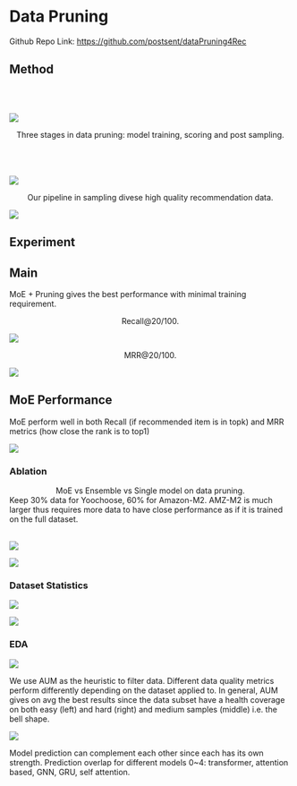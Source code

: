 # Data Pruning

Github Repo Link: https://github.com/postsent/dataPruning4Rec

## Method

<br />
<br />

![](overview.jpg)

<center>Three stages in data pruning: model training, scoring and post sampling.</center>

<br />
<br />
<br />

![](recsample_pipeline.jpg)

<center>Our pipeline in sampling divese high quality recommendation data.</center>



![](paper.jpg)

## Experiment

## Main

MoE + Pruning gives the best performance with minimal training requirement.

<center>Recall@20/100.</center>

![](main.jpg)

<center>MRR@20/100.</center>

![](main_mrr.jpg)

## MoE Performance

MoE perform well in both Recall (if recommended item is in topk) and MRR metrics (how close the rank is to top1)

![](moe_perf.jpg)

### Ablation

<center>MoE vs Ensemble vs Single model on data pruning.</center>
Keep 30% data for Yoochoose, 60% for Amazon-M2. AMZ-M2 is much larger thus requires more data to have close performance as if it is trained on the full dataset.
<br />
<br />

![](abla1.jpg)

![](abla2.jpg)

### Dataset Statistics

![](data.jpg)

![](more_data.jpg)

### EDA

![](metrics_dff_data.jpg)

We use AUM as the heuristic to filter data. Different data quality metrics perform differently depending on the dataset applied to. In general, AUM gives on avg the best results since the data subset have a health coverage on both easy (left) and hard (right) and medium samples (middle) i.e. the bell shape. 

![](pred_overlap.jpg)

Model prediction can complement each other since each has its own strength. Prediction overlap for different models 0~4: transformer, attention based, GNN, GRU, self attention. 
